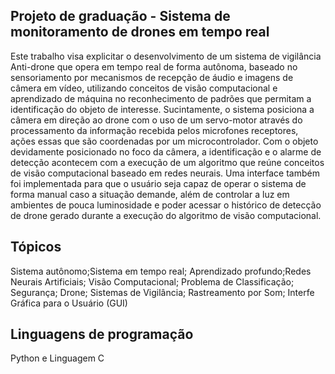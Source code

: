 ## Projeto de graduação - Sistema de monitoramento de drones em tempo real

  Este trabalho visa explicitar o desenvolvimento de um sistema de vigilância Anti-drone que
opera em tempo real de forma autônoma, baseado no sensoriamento por mecanismos de
recepção de áudio e imagens de câmera em vídeo, utilizando conceitos de visão computacional e aprendizado de máquina no reconhecimento de padrões que permitam a identificação
do objeto de interesse. Sucintamente, o sistema posiciona a câmera em direção ao drone
com o uso de um servo-motor através do processamento da informação recebida pelos
microfones receptores, ações essas que são coordenadas por um microcontrolador. Com o
objeto devidamente posicionado no foco da câmera, a identificação e o alarme de detecção
acontecem com a execução de um algoritmo que reúne conceitos de visão computacional
baseado em redes neurais. Uma interface também foi implementada para que o usuário seja
capaz de operar o sistema de forma manual caso a situação demande, além de controlar a
luz em ambientes de pouca luminosidade e poder acessar o histórico de detecção de drone
gerado durante a execução do algoritmo de visão computacional.

## Tópicos
Sistema autônomo;Sistema em tempo real; Aprendizado profundo;Redes Neurais Artificiais; Visão Computacional; Problema de Classificação; Segurança; Drone; Sistemas de Vigilância; Rastreamento por Som; Interfe Gráfica para o Usuário (GUI)

## Linguagens de programação
Python e Linguagem C
